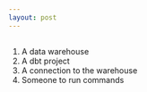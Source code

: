```yaml
---
layout: post
---
```


##

1. A data warehouse
2. A dbt project
3. A connection to the warehouse
4. Someone to run commands